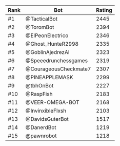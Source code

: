 Rank|Bot|Rating
---|---|---
#1|@TacticalBot|2445
#2|@ToromBot|2394
#3|@ElPeonElectrico|2346
#4|@Ghost_HunteR2998|2335
#5|@GoblinAjedrezAI|2323
#6|@Speeedrunchessgames|2319
#7|@CourageousCheckmate7|2307
#8|@PINEAPPLEMASK|2299
#9|@tbhOnBot|2227
#10|@RaspFish|2183
#11|@VEER-OMEGA-BOT|2168
#12|@InvinxibleFlxsh|2103
#13|@DavidsGuterBot|1517
#14|@DanerdBot|1219
#15|@pawnrobot|1218
